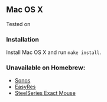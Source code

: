 Mac OS X
--------
Tested on 

### Installation
Install Mac OS X and run `make install`.

### Unavailable on Homebrew:
 - [Sonos](https://support.sonos.com/s/downloads?language=en_US)
 - [EasyRes](https://apps.apple.com/us/app/easyres/id688211836?mt=12)
 - [SteelSeries Exact Mouse](https://downloads.steelseriescdn.com/drivers/tools/steelseries-exactmouse-tool.dmg)
